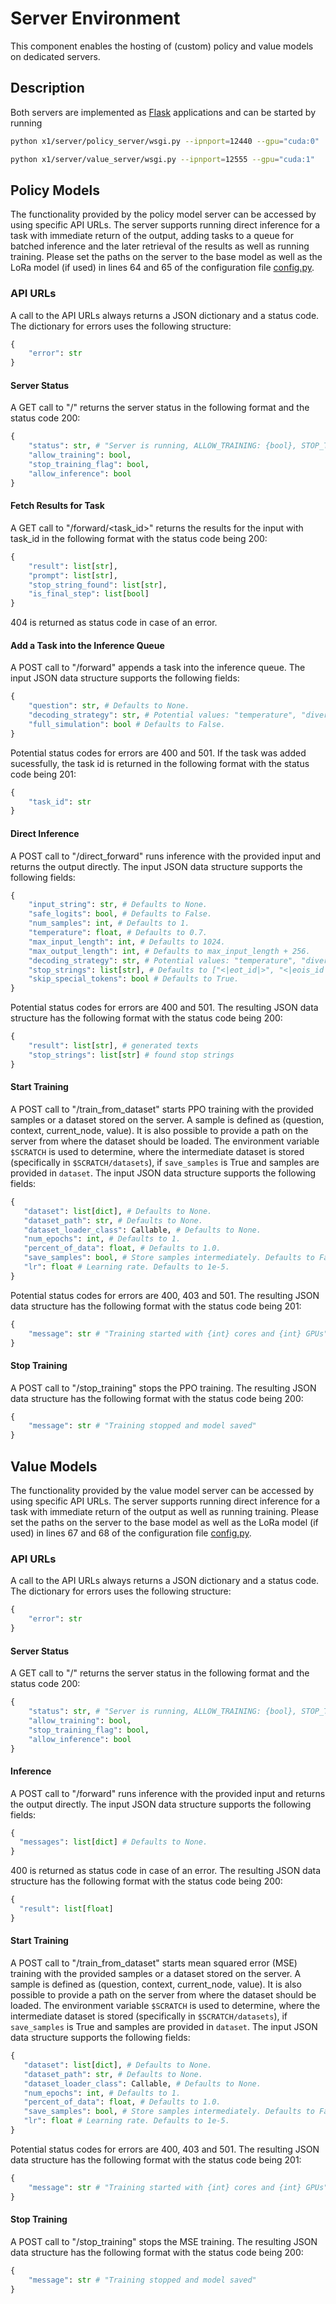 # Server Environment

This component enables the hosting of (custom) policy and value models on dedicated servers.


## Description

Both servers are implemented as [Flask](https://github.com/pallets/flask) applications and can be started by running
```bash
python x1/server/policy_server/wsgi.py --ipnport=12440 --gpu="cuda:0" 
```
```bash
python x1/server/value_server/wsgi.py --ipnport=12555 --gpu="cuda:1" 
```


## Policy Models

The functionality provided by the policy model server can be accessed by using specific API URLs.
The server supports running direct inference for a task with immediate return of the output, adding tasks to a queue for batched inference and the later retrieval of the results as well as running training.
Please set the paths on the server to the base model as well as the LoRa model (if used) in lines 64 and 65 of the configuration file [config.py](policy_server/config.py).


### API URLs

A call to the API URLs always returns a JSON dictionary and a status code.
The dictionary for errors uses the following structure:
```python
{
    "error": str
}
```


#### Server Status

A GET call to "/" returns the server status in the following format and the status code 200:
```python
{
    "status": str, # "Server is running, ALLOW_TRAINING: {bool}, STOP_TRAINING_FLAG: {bool}"
    "allow_training": bool,
    "stop_training_flag": bool,
    "allow_inference": bool
}
```


#### Fetch Results for Task

A GET call to "/forward/<task_id>" returns the results for the input with task_id in the following format with the status code being 200:
```python
{
    "result": list[str],
    "prompt": list[str],
    "stop_string_found": list[str],
    "is_final_step": list[bool]
}
```
404 is returned as status code in case of an error.


#### Add a Task into the Inference Queue

A POST call to "/forward" appends a task into the inference queue.
The input JSON data structure supports the following fields:
```python
{
    "question": str, # Defaults to None.
    "decoding_strategy": str, # Potential values: "temperature", "diverse_beam_search", "beam_search". Defaults to "temperature".
    "full_simulation": bool # Defaults to False.
}
```
Potential status codes for errors are 400 and 501.
If the task was added sucessfully, the task id is returned in the following format with the status code being 201:
```python
{
    "task_id": str
}
```


#### Direct Inference

A POST call to "/direct_forward" runs inference with the provided input and returns the output directly.
The input JSON data structure supports the following fields:
```python
{
    "input_string": str, # Defaults to None.
    "safe_logits": bool, # Defaults to False.
    "num_samples": int, # Defaults to 1.
    "temperature": float, # Defaults to 0.7.
    "max_input_length": int, # Defaults to 1024.
    "max_output_length": int, # Defaults to max_input_length + 256.
    "decoding_strategy": str, # Potential values: "temperature", "diverse_beam_search", "beam_search". Defaults to "temperature".
    "stop_strings": list[str], # Defaults to ["<|eot_id|>", "<|eois_id|>"].
    "skip_special_tokens": bool # Defaults to True.
}
```
Potential status codes for errors are 400 and 501.
The resulting JSON data structure has the following format with the status code being 200:
```python
{
    "result": list[str], # generated texts
    "stop_strings": list[str] # found stop strings
}
```

#### Start Training

A POST call to "/train_from_dataset" starts PPO training with the provided samples or a dataset stored on the server.
A sample is defined as (question, context, current_node, value).
It is also possible to provide a path on the server from where the dataset should be loaded.
The environment variable `$SCRATCH` is used to determine, where the intermediate dataset is stored (specifically in `$SCRATCH/datasets`), if `save_samples` is True and samples are provided in `dataset`.
The input JSON data structure supports the following fields:
```python
{
   "dataset": list[dict], # Defaults to None.
   "dataset_path": str, # Defaults to None.
   "dataset_loader_class": Callable, # Defaults to None.
   "num_epochs": int, # Defaults to 1.
   "percent_of_data": float, # Defaults to 1.0.
   "save_samples": bool, # Store samples intermediately. Defaults to False.
   "lr": float # Learning rate. Defaults to 1e-5.
}
```
Potential status codes for errors are 400, 403 and 501.
The resulting JSON data structure has the following format with the status code being 201:
```python
{
    "message": str # "Training started with {int} cores and {int} GPUs"
}
```

#### Stop Training

A POST call to "/stop_training" stops the PPO training.
The resulting JSON data structure has the following format with the status code being 200:
```python
{
    "message": str # "Training stopped and model saved"
}
```


## Value Models

The functionality provided by the value model server can be accessed by using specific API URLs.
The server supports running direct inference for a task with immediate return of the output as well as running training.
Please set the paths on the server to the base model as well as the LoRa model (if used) in lines 67 and 68 of the configuration file [config.py](value_server/config.py).


### API URLs

A call to the API URLs always returns a JSON dictionary and a status code.
The dictionary for errors uses the following structure:
```python
{
    "error": str
}
```


#### Server Status

A GET call to "/" returns the server status in the following format and the status code 200:
```python
{
    "status": str, # "Server is running, ALLOW_TRAINING: {bool}, STOP_TRAINING_FLAG: {bool}"
    "allow_training": bool,
    "stop_training_flag": bool,
    "allow_inference": bool
}
```

#### Inference

A POST call to "/forward" runs inference with the provided input and returns the output directly.
The input JSON data structure supports the following fields:
```python
{
  "messages": list[dict] # Defaults to None.
}
```
400 is returned as status code in case of an error.
The resulting JSON data structure has the following format with the status code being 200:
```python
{
  "result": list[float]
}
```

#### Start Training

A POST call to "/train_from_dataset" starts mean squared error (MSE) training with the provided samples or a dataset stored on the server.
A sample is defined as (question, context, current_node, value).
It is also possible to provide a path on the server from where the dataset should be loaded.
The environment variable `$SCRATCH` is used to determine, where the intermediate dataset is stored (specifically in `$SCRATCH/datasets`), if `save_samples` is True and samples are provided in `dataset`.
The input JSON data structure supports the following fields:
```python
{
   "dataset": list[dict], # Defaults to None.
   "dataset_path": str, # Defaults to None.
   "dataset_loader_class": Callable, # Defaults to None.
   "num_epochs": int, # Defaults to 1.
   "percent_of_data": float, # Defaults to 1.0.
   "save_samples": bool, # Store samples intermediately. Defaults to False.
   "lr": float # Learning rate. Defaults to 1e-5.
}
```
Potential status codes for errors are 400, 403 and 501.
The resulting JSON data structure has the following format with the status code being 201:
```python
{
    "message": str # "Training started with {int} cores and {int} GPUs"
}
```

#### Stop Training

A POST call to "/stop_training" stops the MSE training.
The resulting JSON data structure has the following format with the status code being 200:
```python
{
    "message": str # "Training stopped and model saved"
}
```
